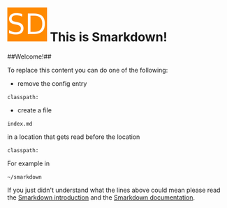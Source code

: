 # ![SD](smarkdown/smarkdown.png) This is Smarkdown!


##Welcome!##


To replace this content you can do one of the following:

- remove the config entry 
```
classpath:
```
- create a file 
```
index.md
``` 
  in a location that gets read before the location 
```
classpath:
```
  For example in 
```
~/smarkdown
```


If you just didn't understand what the lines above could mean please read 
the [Smarkdown introduction](smarkdown/welcome.md) and the [Smarkdown documentation](smarkdown/configuration.md).